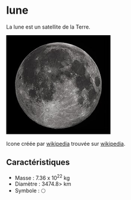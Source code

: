 # lune

La lune est un satellite de la Terre.

![Icone de la lune](lune.png)

Icone créée par [wikipedia](https://fr.wikipedia.org/wiki/Lune) trouvée sur [wikipedia](https://fr.wikipedia.org/wiki/Lune).

## Caractéristiques

- Masse : 7.36 x 10<sup>22</sup> kg
- Diamètre : 3474.8> km
- Symbole : &#x1F315;
